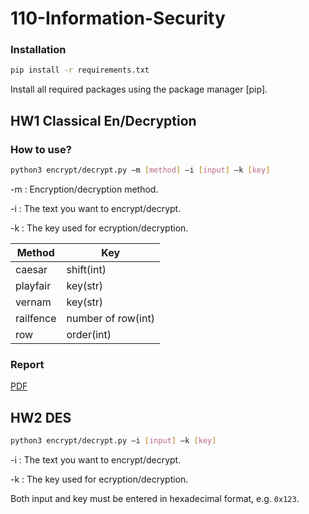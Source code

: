 # 110-Information-Security
### Installation
```bash
pip install -r requirements.txt
```
Install all required packages using the package manager [pip].

## HW1 Classical En/Decryption
### How to use?
```bash
python3 encrypt/decrypt.py –m [method] –i [input] –k [key]
```
-m : Encryption/decryption method.

-i : The text you want to encrypt/decrypt.

-k : The key used for ecryption/decryption.

|Method|Key|
|-|-|
|caesar| shift(int)|
|playfair| key(str)|
|vernam| key(str)|
|railfence| number of row(int)|
|row| order(int)|

### Report
[PDF](https://docs.google.com/document/d/1u9HDONgRzsCr-Fp47HMneMprQxHHhGH2PUbafW-xT5g/edit?usp=sharing)

## HW2 DES 
```bash
python3 encrypt/decrypt.py –i [input] –k [key]
```
-i : The text you want to encrypt/decrypt.

-k : The key used for ecryption/decryption.

Both input and key must be entered in hexadecimal format, e.g. `0x123`.